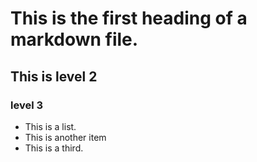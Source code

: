 # This is the first heading of a markdown file.
## This is level 2
### level 3

- This is a list.
- This is another item
- This is a third.